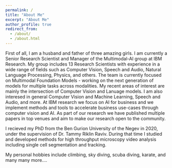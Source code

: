 ```yaml
---
permalink: /
title: "About Me"
excerpt: "About Me"
author_profile: true
redirect_from: 
  - /about/
  - /about.html
---
```


First of all, I am a husband and father of three amazing girls. 
I am currently a Senior Research Scientist and Manager of the Multimodal-AI group at IBM Research. My group includes 13 Research Scientists with experience in a wide range of fields such as Computer Vision, Speech and Audio, Natural Language Processing, Physics, and others. The team is currently focused on Multimodal Foundation Models - working on the next generation of models for multiple tasks across modalities. 
My recent areas of interest are mainly the intersection of Computer Vision and Lanuage models. I am also interesed in general Computer Vision and Machine Learning, Speech and Audio, and more. 
At IBM research we focus on AI for business and we implement methods and tools to accelerate business use-cases through computer vision and AI. As part of our research we have published multiple papers in top venues and aim to make our research open to the community. 

I recieved my PhD from the Ben Gurion University of the Negev in 2020, under the supervision of Dr. Tammy Riklin Raviv. During that time I studied and developed methods for high throughput microscopy video analysis including single cell segmentation and tracking. 

My personal hobbies include climbing, sky diving, scuba diving, karate, and many many more....



